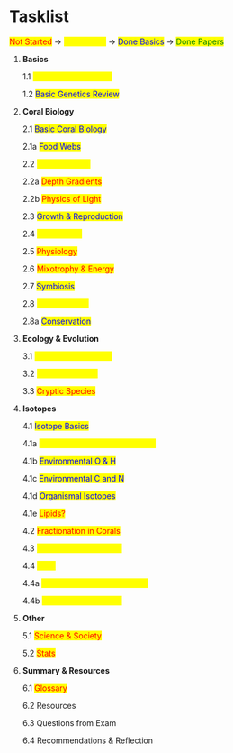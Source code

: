 # Tasklist

<mark style="color:red;">Not Started</mark> -> <mark style="color:yellow;">In Progress</mark> -> <mark style="color:blue;">Done Basics</mark> -> <mark style="color:green;">Done Papers</mark>&#x20;

1.  **Basics**

    1.1    <mark style="color:yellow;">Basic Biology Review</mark>&#x20;

    1.2   <mark style="color:blue;">Basic Genetics Review</mark>&#x20;
2.  **Coral Biology**

    2.1    <mark style="color:blue;">Basic Coral Biology</mark>&#x20;

    &#x20;           2.1a    <mark style="color:blue;">Food Webs</mark>&#x20;

    2.2   <mark style="color:yellow;">Reef Structure</mark>&#x20;

    &#x20;           2.2a   <mark style="color:red;">Depth Gradients</mark>&#x20;

    &#x20;           2.2b   <mark style="color:red;">Physics of Light</mark>&#x20;

    2.3   <mark style="color:blue;">Growth & Reproduction</mark>&#x20;

    2.4   <mark style="color:yellow;">Morphology</mark>&#x20;

    2.5   <mark style="color:red;">Physiology</mark>&#x20;

    2.6   <mark style="color:red;">Mixotrophy & Energy</mark>&#x20;

    2.7   <mark style="color:blue;">Symbiosis</mark>&#x20;

    2.8   <mark style="color:yellow;">Reef Mortality</mark>&#x20;

    &#x20;           2.8a   <mark style="color:blue;">Conservation</mark>&#x20;
3.  **Ecology & Evolution**

    3.1    <mark style="color:yellow;">Evolution & Plasticity</mark>&#x20;

    3.2   <mark style="color:yellow;">General Ecology</mark>&#x20;

    3.3   <mark style="color:red;">Cryptic Species</mark>&#x20;
4.  **Isotopes**

    4.1   <mark style="color:blue;">Isotope Basics</mark>

    &#x20;           4.1a  <mark style="color:yellow;">Instrumentation & Methodology</mark>&#x20;

    &#x20;           4.1b   <mark style="color:blue;">Environmental O & H</mark>&#x20;

    &#x20;           4.1c   <mark style="color:blue;">Environmental C and N</mark>&#x20;

    &#x20;           4.1d   <mark style="color:blue;">Organismal Isotopes</mark>&#x20;

    &#x20;           4.1e   <mark style="color:red;">Lipids?</mark>&#x20;

    4.2   <mark style="color:red;">Fractionation in Corals</mark>&#x20;

    4.3   <mark style="color:yellow;">Trophic Niche Analysis</mark>&#x20;

    4.4   <mark style="color:yellow;">CSIA</mark>

    &#x20;           4.4a <mark style="color:yellow;">C: Essential vs. Nonessential</mark>&#x20;

    &#x20;           4.4b <mark style="color:yellow;">N: Trophic vs. Source</mark>&#x20;
5.  **Other**

    5.1     <mark style="color:red;">Science & Society</mark>&#x20;

    5.2    <mark style="color:red;">Stats</mark>&#x20;
6.  **Summary & Resources**&#x20;

    6.1    <mark style="color:red;">Glossary</mark>&#x20;

    6.2   Resources&#x20;

    6.3   Questions from Exam&#x20;

    6.4   Recommendations & Reflection&#x20;
